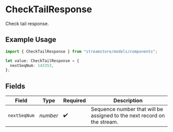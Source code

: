 # CheckTailResponse

Check tail response.

## Example Usage

```typescript
import { CheckTailResponse } from "streamstore/models/components";

let value: CheckTailResponse = {
  nextSeqNum: 143353,
};
```

## Fields

| Field                                                                   | Type                                                                    | Required                                                                | Description                                                             |
| ----------------------------------------------------------------------- | ----------------------------------------------------------------------- | ----------------------------------------------------------------------- | ----------------------------------------------------------------------- |
| `nextSeqNum`                                                            | *number*                                                                | :heavy_check_mark:                                                      | Sequence number that will be assigned to the next record on the stream. |